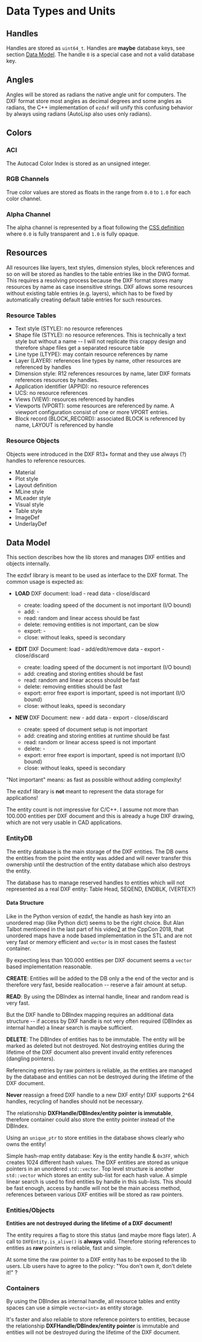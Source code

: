 # Data Types and Units

## Handles

Handles are stored as `uint64_t`.
Handles are **maybe** database keys, see section [Data Model](#data-model).
The handle `0` is a special case and not a valid database key.

## Angles

Angles will be stored as radians the native angle unit for computers.
The DXF format store most angles as decimal degrees and some angles as radians,
the C++ implementation of `ezdxf` will unify this confusing behavior by always 
using radians (AutoLisp also uses only radians).

## Colors

### ACI

The Autocad Color Index is stored as an unsigned integer.

### RGB Channels

True color values are stored as floats in the range from `0.0` to `1.0` for each 
color channel.

### Alpha Channel 

The alpha channel is represented by a float following the [CSS definition][1] 
where `0.0` is fully transparent and `1.0` is fully opaque.

## Resources

All resources like layers, text styles, dimension styles, block references and 
so on will be stored as handles to the table entries like in the DWG format. 
This requires a resolving process because the DXF format stores many resources 
by name as case insensitive strings. DXF allows some resources without existing 
table entries (e.g. layers), which has to be fixed by automatically creating 
default table entries for such resources.

### Resource Tables

- Text style (STYLE): no resource references
- Shape file (STYLE): no resource references. This is technically a text style 
  but without a name -- I will not replicate this crappy design and therefore 
  shape files get a separated resource table
- Line type (LTYPE): may contain resource references by name
- Layer (LAYER): references line types by name, other resources are referenced 
  by handles
- Dimension style: R12 references resources by name, later DXF formats references 
  resources by handles.
- Application identifier (APPID): no resource references
- UCS: no resource references
- Views (VIEW): resources referenced by handles
- Viewports (VPORT): some resources are referenced by name. A viewport 
  configuration consist of one or more VPORT entries.  
- Block record (BLOCK_RECORD): associated BLOCK is referenced by name, LAYOUT is
  referenced by handle

### Resource Objects

Objects were introduced in the DXF R13+ format and they use always (?) handles 
to reference resources.

- Material
- Plot style
- Layout definition
- MLine style
- MLeader style
- Visual style
- Table style
- ImageDef
- UnderlayDef

## Data Model

This section describes how the lib stores and manages DXF entities and objects 
internally.

The ezdxf library is meant to be used as interface to the DXF format. 
The common usage is expected as:

- **LOAD** DXF document: load - read data - close/discard
  - create: loading speed of the document is not important (I/O bound)
  - add: -  
  - read: random and linear access should be fast
  - delete: removing entities is not important, can be slow
  - export: -
  - close: without leaks, speed is secondary
  
- **EDIT** DXF Document: load - add/edit/remove data - export - close/discard
  - create: loading speed of the document is not important (I/O bound)
  - add: creating and storing entities should be fast
  - read: random and linear access should be fast
  - delete: removing entities should be fast
  - export: error free export is important, speed is not important (I/O bound)
  - close: without leaks, speed is secondary
  
- **NEW** DXF Document: new - add data - export - close/discard
  - create: speed of document setup is not important
  - add: creating and storing entities at runtime should be fast
  - read: random or linear access speed is not important
  - delete: -
  - export: error free export is important, speed is not important (I/O bound)
  - close: without leaks, speed is secondary

"Not important" means: as fast as possible without adding complexity!

The ezdxf library is **not** meant to represent the data storage for 
applications!

The entity count is not impressive for C/C++. I assume not more than 100.000 
entities per DXF document and this is already a huge DXF drawing, which are not 
very usable in CAD applications.

### EntityDB

The entity database is the main storage of the DXF entities. The DB owns the 
entities from the point the entity was added and will never transfer this 
ownership until the destruction of the entity database which also destroys the 
entity.

The database has to manage reserved handles to entities which will not 
represented as a real DXF entity: Table Head, SEQEND, ENDBLK, (VERTEX?)  

#### Data Structure

Like in the Python version of ezdxf, the handle as hash key into an unordered 
map (like Python dict) seems to be the right choice. But Alan Talbot mentioned 
in the last part of his video[2] at the CppCon 2018, that unordered maps have 
a node based implementation in the STL and are not very fast or memory 
efficient and `vector` is in most cases the fastest container.

By expecting less than 100.000 entities per DXF document seems a `vector` based 
implementation reasonable.

**CREATE**: Entities will be added to the DB only a the end of the vector 
and is therefore very fast, beside reallocation -- reserve a fair amount at 
setup.

**READ**: By using the DBIndex as internal handle, linear and random read 
is very fast. 

But the DXF handle to DBIndex mapping requires an additional data 
structure -- if access by DXF handle is not very often required (DBIndex as 
internal handle) a linear search is maybe sufficient.

**DELETE**: The DBIndex of entities has to be immutable. 
The entity will be marked as deleted but not destroyed. 
Not destroying entities during the lifetime of the DXF document also prevent 
invalid entity references (dangling pointers). 

Referencing entries by raw pointers is reliable, as the entities are managed 
by the database and entities can not be destroyed during the lifetime of the 
DXF document.

**Never** reassign a freed DXF handle to a new DXF entity! 
DXF supports 2^64 handles, recycling of handles should not be necessary.

The relationship **DXFHandle/DBIndex/entity pointer is immutable**, therefore 
container could also store the entity pointer instead of the DBIndex.

Using an `unique_ptr` to store entities in the database shows clearly who owns 
the entity!

Simple hash-map entity database: 
Key is the entity handle & `0x3FF`, which creates 1024 different hash values. 
The DXF entities are stored as unique pointers in an unordered `std::vector`. 
Top level structure is another `std::vector` which stores an entity sub-list 
for each hash value. A simple linear search is used to find entities by handle 
in this sub-lists. 
This should be fast enough, access by handle will not be the main access method, 
references between various DXF entities will be stored as raw pointers.


### Entities/Objects

**Entities are not destroyed during the lifetime of a DXF document!**

The entity requires a flag to store this status (and maybe more flags later).
A call to `DXFEntity.is_alive()` is **always** valid. Therefore storing 
references to entities as **raw** pointers is reliable, fast and simple.

At some time the raw pointer to a DXF entity has to be exposed to the lib 
users. Lib users have to agree to the policy: 
"You don't own it, don't delete it!" ?

### Containers

By using the DBIndex as internal handle, all resource tables and entity spaces 
can use a simple `vector<int>` as entity storage.

It's faster and also reliable to store reference pointers to entities, 
because the relationship **DXFHandle/DBIndex/entity pointer** is immutable 
and entities will not be destroyed during the lifetime of the DXF document.

[1]: https://developer.mozilla.org/en-US/docs/Web/CSS/alpha-value
[2]: https://www.youtube.com/watch?v=EovBkh9wDnM